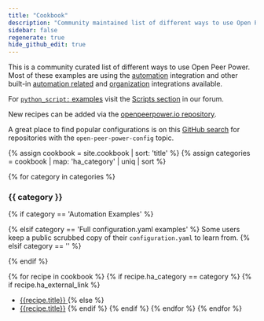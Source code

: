 ```yaml
---
title: "Cookbook"
description: "Community maintained list of different ways to use Open Peer Power."
sidebar: false
regenerate: true
hide_github_edit: true
---
```


This is a community curated list of different ways to use Open Peer Power. Most of these examples are using the [automation] integration and other built-in [automation related][sec-automation] and [organization] integrations available.

For [`python_script:` examples](/integrations/python_script/) visit the [Scripts section](https://community.openpeerpower.io/c/projects/scripts) in our forum.

[automation]: /getting-started/automation/
[sec-automation]: /integrations/#automation
[organization]: /integrations/#organization

New recipes can be added via the [openpeerpower.io repository](https://github.com/OpenPeerPower/openpeerpower.io/tree/current/source/_cookbook).

<div class='note'>

A great place to find popular configurations is on this [GitHub search](https://github.com/search?q=topic%3Aopen-peer-power-config&type=Repositories) for repositories with the `open-peer-power-config` topic.

</div>

{% assign cookbook = site.cookbook | sort: 'title' %}
{% assign categories = cookbook | map: 'ha_category' | uniq | sort %}

{% for category in categories %}
### {{ category }}

  {% if category == 'Automation Examples' %}

  {% elsif category == 'Full configuration.yaml examples' %}
Some users keep a public scrubbed copy of their `configuration.yaml` to learn from.
  {% elsif category == '' %}

  {% endif %}

  {% for recipe in cookbook %}
    {% if recipe.ha_category == category %}
      {% if recipe.ha_external_link %}
  * [{{recipe.title}} <i class="icon-external-link"></i>]({{recipe.ha_external_link}})
      {% else %}
  * [{{recipe.title}}]({{recipe.url}})
      {% endif %}
    {% endif %}
  {% endfor %}
{% endfor %}
